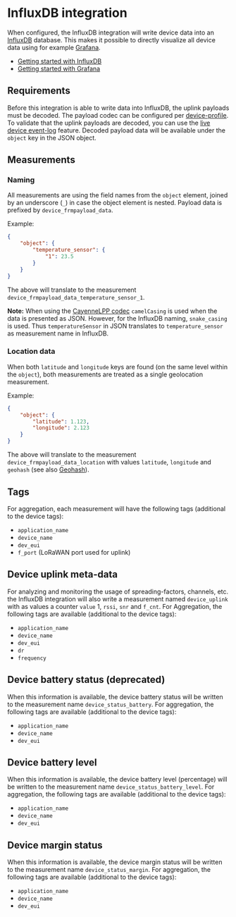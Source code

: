 # InfluxDB integration

When configured, the InfluxDB integration will write device data into an
[InfluxDB](https://www.influxdata.com/time-series-platform/influxdb/) database.
This makes it possible to directly visualize all device data using for example
[Grafana](https://grafana.com).

* [Getting started with InfluxDB](https://docs.influxdata.com/influxdb/latest/)
* [Getting started with Grafana](http://docs.grafana.org)

## Requirements

Before this integration is able to write data into InfluxDB, the uplink
payloads must be decoded. The payload codec can be configured per
[device-profile](../../use/device-profiles.md). To validate that the uplink
payloads are decoded, you can use the [live device event-log](../../use/event-logging.md)
feature. Decoded payload data will be available under the `object` key in
the JSON object.

## Measurements

### Naming

All measurements are using the field names from the `object` element,
joined by an underscore (`_`) in case the object element is nested.
Payload data is prefixed by `device_frmpayload_data`.

Example:

```json
{
    "object": {
        "temperature_sensor": {
            "1": 23.5
        }
    }
}
```

The above will translate to the measurement `device_frmpayload_data_temperature_sensor_1`.

**Note:** When using the [CayenneLPP codec](../../use/device-profiles.md)
`camelCasing` is used when the data is presented as JSON. However, for the InfluxDB
naming, `snake_casing` is used. Thus `temperatureSensor` in JSON translates to
`temperature_sensor` as measurement name in InfluxDB.

### Location data

When both `latitude` and `longitude` keys are found (on the same level within
the `object`), both measurements are treated as a single geolocation measurement.

Example:

```json
{
    "object": {
        "latitude": 1.123,
        "longitude": 2.123
    }
}
```

The above will translate to the measurement `device_frmpayload_data_location`
with values `latitude`, `longitude` and `geohash` (see also [Geohash](https://en.wikipedia.org/wiki/Geohash)).

## Tags

For aggregation, each measurement will have the following tags (additional to
the device tags):

* `application_name`
* `device_name`
* `dev_eui`
* `f_port` (LoRaWAN port used for uplink)

## Device uplink meta-data

For analyzing and monitoring the usage of spreading-factors, channels, etc.
the InfluxDB integration will also write a measurement named `device_uplink`
with as values a counter `value` 1, `rssi`, `snr` and `f_cnt`. For Aggregation,
the following tags are available (additional to the device tags):

* `application_name`
* `device_name`
* `dev_eui`
* `dr`
* `frequency`

## Device battery status (deprecated)

When this information is available, the device battery status will be written
to the measurement name `device_status_battery`. For aggregation, the following
tags are available (additional to the device tags):

* `application_name`
* `device_name`
* `dev_eui`

## Device battery level

When this information is available, the device battery level (percentage)
will be written to the measurement name `device_status_battery_level`. For
aggregation, the following tags are available (additional to the device tags):

* `application_name`
* `device_name`
* `dev_eui`

## Device margin status

When this information is available, the device margin status will be written
to the measurement name `device_status_margin`. For aggregation, the following
tags are available (additional to the device tags):

* `application_name`
* `device_name`
* `dev_eui`
